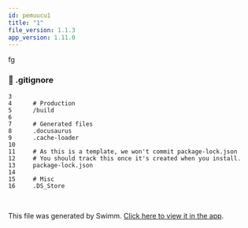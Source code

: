 ```yaml
---
id: pemuucu1
title: "1"
file_version: 1.1.3
app_version: 1.11.0
---
```


fg
<!-- NOTE-swimm-snippet: the lines below link your snippet to Swimm -->
### 📄 .gitignore
```gitignore
3      
4      # Production
5      /build
6      
7      # Generated files
8      .docusaurus
9      .cache-loader
10     
11     # As this is a template, we won't commit package-lock.json
12     # You should track this once it's created when you install.
13     package-lock.json
14     
15     # Misc
16     .DS_Store
```

<br/>

This file was generated by Swimm. [Click here to view it in the app](https://swimm-web-app.web.app/repos/Z2l0aHViJTNBJTNBTm9hUmVwbyUzQSUzQU5vYW96ZXI=/docs/pemuucu1).
